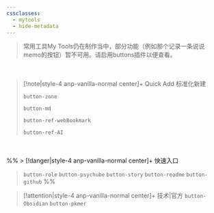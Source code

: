 ```yaml
---
cssclasses:
  - mytools
  - hide-metadata
---
```


> 常用工具My Tools仍在制作当中，部分功能（例如那个记录一条说说memo的按钮）暂不可用。请启用buttons插件以便查看。

<div style="height: 20px"></div>

> [!note|style-4 anp-vanilla-normal center]+ Quick Add 标准化新建
> 
> `button-zone` 
> 
> `button-md`
> 
>  `button-ref-webBookmark` 
>  
>  `button-ref-AI`

<div style="height: 20px"></div>

%% > [!danger|style-4 anp-vanilla-normal center]+ 快速入口
> 
> `button-role` `button-psychube` `button-story` `button-readme` `button-github`
 %%


> [!attention|style-4 anp-vanilla-normal center]+ 技术|官方
> `button-Obsidian` `button-pkmer` 

<div style="height: 20px"></div>


<!--

> [!attention|style-4 anp-vanilla-normal center]+ 技术|设计
> `button-v0` `button-tailwind` `button-arco` `button-semi` `button-collection` `button-mdn`

-->

